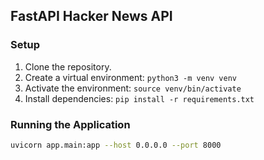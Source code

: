 ## FastAPI Hacker News API

### Setup

1. Clone the repository.
2. Create a virtual environment: `python3 -m venv venv`
3. Activate the environment: `source venv/bin/activate`
4. Install dependencies: `pip install -r requirements.txt`

### Running the Application

```bash
uvicorn app.main:app --host 0.0.0.0 --port 8000
